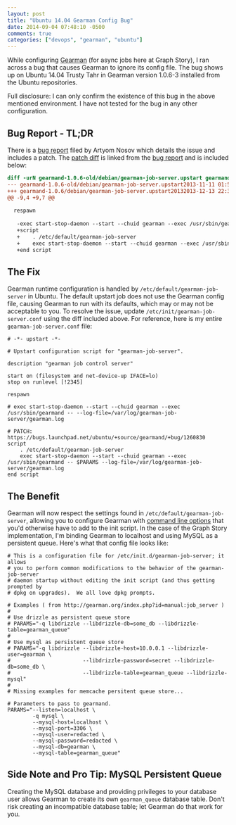 ```yaml
---
layout: post
title: "Ubuntu 14.04 Gearman Config Bug"
date: 2014-09-04 07:48:10 -0500
comments: true
categories: ["devops", "gearman", "ubuntu"]
---
```


While configuring [Gearman][1] (for async jobs here at Graph Story), I ran
across a bug that causes Gearman to ignore its config file. The bug shows up on
Ubuntu 14.04 Trusty Tahr in Gearman version 1.0.6-3 installed from the Ubuntu
repositories.

Full disclosure: I can only confirm the existence of this bug in the above
mentioned environment.  I have not tested for the bug in any other
configuration.

## Bug Report - TL;DR

There is a [bug report][2] filed by Artyom Nosov which details the issue and
includes a patch.  The [patch diff][3] is linked from the [bug report][2] and 
is included below:

``` diff
diff -urN gearmand-1.0.6-old/debian/gearman-job-server.upstart gearmand-1.0.6/debian/gearman-job-server.upstart
--- gearmand-1.0.6-old/debian/gearman-job-server.upstart2013-11-11 01:58:42.000000000 +0400
+++ gearmand-1.0.6/debian/gearman-job-server.upstart20132013-12-13 22:30:32.392281779 +0400
@@ -9,4 +9,7 @@
 
  respawn
   
   -exec start-stop-daemon --start --chuid gearman --exec /usr/sbin/gearmand -- --log-file=/var/log/gearman-job-server/gearman.log
   +script
   +    . /etc/default/gearman-job-server
   +    exec start-stop-daemon --start --chuid gearman --exec /usr/sbin/gearmand -- $PARAMS --log-file=/var/log/gearman-job-server/gearman.log
   +end script
```

## The Fix

Gearman runtime configuration is handled by `/etc/default/gearman-job-server`
in Ubuntu.  The default upstart job does not use the Gearman config file,
causing Gearman to run with its defaults, which may or may not be acceptable to
you. To resolve the issue, update `/etc/init/gearman-job-server.conf` using the
diff included above.  For reference, here is my entire
`gearman-job-server.conf` file:

```
# -*- upstart -*-

# Upstart configuration script for "gearman-job-server".

description "gearman job control server"

start on (filesystem and net-device-up IFACE=lo)
stop on runlevel [!2345]

respawn

# exec start-stop-daemon --start --chuid gearman --exec /usr/sbin/gearmand -- --log-file=/var/log/gearman-job-server/gearman.log

# PATCH: https://bugs.launchpad.net/ubuntu/+source/gearmand/+bug/1260830
script
    . /etc/default/gearman-job-server
    exec start-stop-daemon --start --chuid gearman --exec /usr/sbin/gearmand -- $PARAMS --log-file=/var/log/gearman-job-server/gearman.log
end script
```

## The Benefit

Gearman will now respect the settings found in
`/etc/default/gearman-job-server`, allowing you to configure Gearman with
[command line options][4] that you'd otherwise have to add to the init script.
In the case of the Graph Story implementation, I'm binding Gearman to localhost
and using MySQL as a persistent queue. Here's what that config file looks
like:

```
# This is a configuration file for /etc/init.d/gearman-job-server; it allows
# you to perform common modifications to the behavior of the gearman-job-server
# daemon startup without editing the init script (and thus getting prompted by
# dpkg on upgrades).  We all love dpkg prompts.

# Examples ( from http://gearman.org/index.php?id=manual:job_server )
#
# Use drizzle as persistent queue store
# PARAMS="-q libdrizzle --libdrizzle-db=some_db --libdrizzle-table=gearman_queue"
#
# Use mysql as persistent queue store
# PARAMS="-q libdrizzle --libdrizzle-host=10.0.0.1 --libdrizzle-user=gearman \
#                       --libdrizzle-password=secret --libdrizzle-db=some_db \
#                       --libdrizzle-table=gearman_queue --libdrizzle-mysql"
#
# Missing examples for memcache persitent queue store...

# Parameters to pass to gearmand.
PARAMS="--listen=localhost \
        -q mysql \
        --mysql-host=localhost \
        --mysql-port=3306 \
        --mysql-user=redacted \
        --mysql-password=redacted \
        --mysql-db=gearman \
        --mysql-table=gearman_queue"
```

## Side Note and Pro Tip: MySQL Persistent Queue

Creating the MySQL database and providing privileges to your database user allows 
Gearman to create its own `gearman_queue` database table.  Don't risk creating an incompatible 
database table; let Gearman do that work for you.

[1]: http://gearman.org/
[2]: https://bugs.launchpad.net/ubuntu/+source/gearmand/+bug/1260830
[3]: https://launchpadlibrarian.net/159679541/gearman-job-server.upstart.patch
[4]: http://gearman.org/manual/job_server/#options
